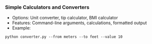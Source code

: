 ### Simple Calculators and Converters

- Options: Unit converter, tip calculator, BMI calculator
- Features: Command-line arguments, calculations, formatted output
- Example: 
```
python converter.py --from meters --to feet --value 10
```
